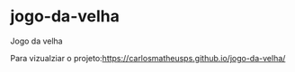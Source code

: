 # jogo-da-velha
 Jogo da velha

Para vizualziar o projeto:https://carlosmatheusps.github.io/jogo-da-velha/
